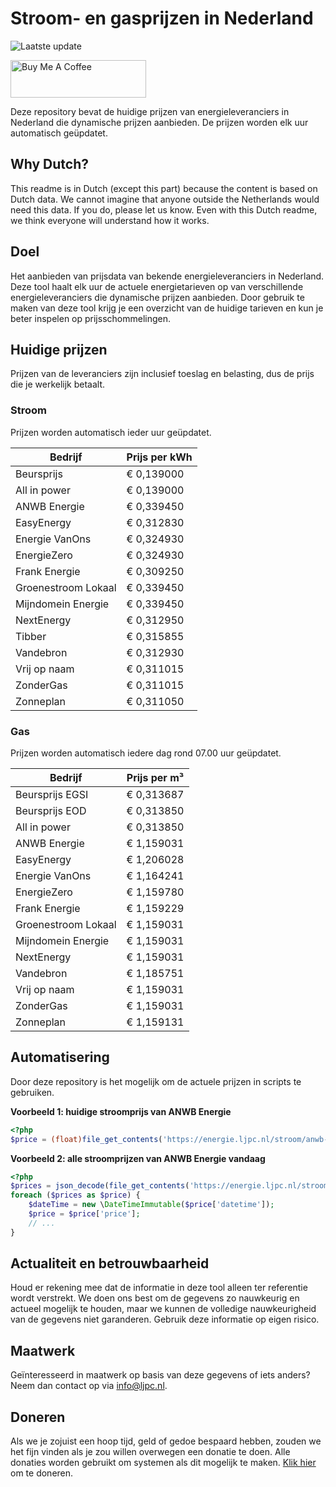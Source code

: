 # Stroom- en gasprijzen in Nederland

![Laatste update](https://img.shields.io/badge/laatste%20update-2025--09--28%2019%3A00%20CET-brightgreen)

<a href="https://www.buymeacoffee.com/Lars-" target="_blank"><img src="https://cdn.buymeacoffee.com/buttons/v2/default-orange.png" alt="Buy Me A Coffee" height="60" style="height: 60px !important;width: 217px !important;" ></a>

Deze repository bevat de huidige prijzen van energieleveranciers in Nederland die dynamische prijzen aanbieden. De prijzen worden elk uur automatisch geüpdatet.

## Why Dutch?

This readme is in Dutch (except this part) because the content is based on Dutch data. We cannot imagine that anyone outside the Netherlands would need this data. If you do, please let us know. Even with this Dutch readme, we think
everyone will understand how it works.

## Doel

Het aanbieden van prijsdata van bekende energieleveranciers in Nederland. Deze tool haalt elk uur de actuele energietarieven op van verschillende energieleveranciers die dynamische prijzen aanbieden. Door gebruik te maken van deze tool
krijg je een overzicht van de huidige tarieven en kun je beter inspelen op prijsschommelingen.

## Huidige prijzen

Prijzen van de leveranciers zijn inclusief toeslag en belasting, dus de prijs die je werkelijk betaalt.

### Stroom

Prijzen worden automatisch ieder uur geüpdatet.

 Bedrijf | Prijs per kWh 
---------|---------------
Beursprijs | € 0,139000
All in power | € 0,139000
ANWB Energie | € 0,339450
EasyEnergy | € 0,312830
Energie VanOns | € 0,324930
EnergieZero | € 0,324930
Frank Energie | € 0,309250
Groenestroom Lokaal | € 0,339450
Mijndomein Energie | € 0,339450
NextEnergy | € 0,312950
Tibber | € 0,315855
Vandebron | € 0,312930
Vrij op naam | € 0,311015
ZonderGas | € 0,311015
Zonneplan | € 0,311050


### Gas

Prijzen worden automatisch iedere dag rond 07.00 uur geüpdatet.

 Bedrijf | Prijs per m³ 
---------|--------------
Beursprijs EGSI | € 0,313687
Beursprijs EOD | € 0,313850
All in power | € 0,313850
ANWB Energie | € 1,159031
EasyEnergy | € 1,206028
Energie VanOns | € 1,164241
EnergieZero | € 1,159780
Frank Energie | € 1,159229
Groenestroom Lokaal | € 1,159031
Mijndomein Energie | € 1,159031
NextEnergy | € 1,159031
Vandebron | € 1,185751
Vrij op naam | € 1,159031
ZonderGas | € 1,159031
Zonneplan | € 1,159131


## Automatisering

Door deze repository is het mogelijk om de actuele prijzen in scripts te gebruiken.

**Voorbeeld 1: huidige stroomprijs van ANWB Energie**

```php
<?php
$price = (float)file_get_contents('https://energie.ljpc.nl/stroom/anwb-energie-nu.txt');

```

**Voorbeeld 2: alle stroomprijzen van ANWB Energie vandaag**

```php
<?php
$prices = json_decode(file_get_contents('https://energie.ljpc.nl/stroom/all-in-power-vandaag.json'),true);
foreach ($prices as $price) {
    $dateTime = new \DateTimeImmutable($price['datetime']);
    $price = $price['price'];
    // ...
}
```

## Actualiteit en betrouwbaarheid

Houd er rekening mee dat de informatie in deze tool alleen ter referentie wordt verstrekt. We doen ons best om de gegevens zo nauwkeurig en actueel mogelijk te houden, maar we kunnen de volledige nauwkeurigheid van de gegevens niet
garanderen. Gebruik deze informatie op eigen risico.

## Maatwerk

Geïnteresseerd in maatwerk op basis van deze gegevens of iets anders? Neem dan contact op
via [info@ljpc.nl](mailto:info@ljpc.nl?subject=Energie%20prijzen).

## Doneren

Als we je zojuist een hoop tijd, geld of gedoe bespaard hebben, zouden we het fijn vinden als je zou willen overwegen een
donatie te doen. Alle donaties worden gebruikt om systemen als dit mogelijk te
maken. [Klik hier](https://www.buymeacoffee.com/Lars-) om te doneren.
